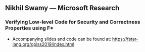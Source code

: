 ## Nikhil Swamy — Microsoft Research

### Verifying Low-level Code for Security and Correctness Properties using F*

* Accompanying slides and code can be found at: https://fstar-lang.org/oplss2019/index.html
